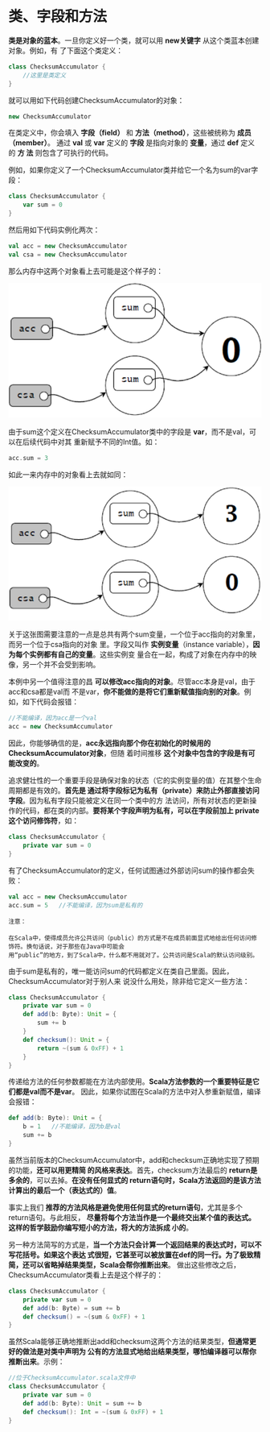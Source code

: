 类、字段和方法
================================================================================
**类是对象的蓝本**。一旦你定义好一个类，就可以用 **new关键字** 从这个类蓝本创建对象。例如，有
了下面这个类定义：
```scala
class ChecksumAccumulator {
    //这里是类定义
}
```
就可以用如下代码创建ChecksumAccumulator的对象：
```scala
new ChecksumAccumulator
```
在类定义中，你会填入 **字段（field）** 和 **方法（method）**，这些被统称为 **成员（member）**。
通过 **val** 或 **var** 定义的 **字段** 是指向对象的 **变量**，通过 **def** 定义的 **方
法** 则包含了可执行的代码。

例如，如果你定义了一个ChecksumAccumulator类并给它一个名为sum的var字段：
```scala
class ChecksumAccumulator {
    var sum = 0
}
```
然后用如下代码实例化两次：
```scala
val acc = new ChecksumAccumulator
val csa = new ChecksumAccumulator
```
那么内存中这两个对象看上去可能是这个样子的：

![图1](img/1.png)

由于sum这个定义在ChecksumAccumulator类中的字段是 **var**，而不是val，可以在后续代码中对其
重新赋予不同的Int值。如：
```scala
acc.sum = 3
```
如此一来内存中的对象看上去就如同：

![图2](img/2.png)

关于这张图需要注意的一点是总共有两个sum变量，一个位于acc指向的对象里，而另一个位于csa指向的对象
里。字段又叫作 **实例变量**（instance variable），**因为每个实例都有自己的变量**。这些实例变
量合在一起，构成了对象在内存中的映像，另一个并不会受到影响。

本例中另一个值得注意的昌 **可以修改acc指向的对象**。尽管acc本身是val，由于acc和csa都是val而
不是var，**你不能做的是将它们重新赋值指向别的对象**。例如，如下代码会报错：
```scala
//不能编译，因为acc是一个val
acc = new ChecksumAccumulator
```
因此，你能够确信的是，**acc永远指向那个你在初始化的时候用的ChecksumAccumulator对象**，但随
着时间推移 **这个对象中包含的字段是有可能改变的**。

追求健壮性的一个重要手段是确保对象的状态（它的实例变量的值）在其整个生命周期都是有效的。**首先是
通过将字段标记为私有（private）来防止外部直接访问字段**。因为私有字段只能被定义在同一个类中的方
法访问，所有对状态的更新操作的代码，都在类的内部。**要将某个字段声明为私有，可以在字段前加上
private这个访问修饰符**，如：
```scala
class ChecksumAccumulator {
    private var sum = 0
}
```
有了ChecksumAccumulator的定义，任何试图通过外部访问sum的操作都会失败：
```scala
val acc = new ChecksumAccumulator
acc.sum = 5   //不能编译，因为sum是私有的
```
```
注意：

在Scala中，使得成员允许公共访问（public）的方式是不在成员前面显式地给出任何访问修饰符。换句话说，对于那些在Java中可能会
用“public”的地方，到了Scala中，什么都不用就对了。公共访问是Scala的默认访问级别。
```
由于sum是私有的，唯一能访问sum的代码都定义在类自己里面。因此，ChecksumAccumulator对于别人来
说没什么用处，除非给它定义一些方法：
```scala
class ChecksumAccumulator {
    private var sum = 0
    def add(b: Byte): Unit = {
        sum += b
    }
    def checksum(): Unit = {
        return ~(sum & 0xFF) + 1
    }
}
```

传递给方法的任何参数都能在方法内部使用。**Scala方法参数的一个重要特征是它们都是val而不是var**。
因此，如果你试图在Scala的方法中对入参重新赋值，编译会报错：
```scala
def add(b: Byte): Unit = {
    b = 1   //不能编译，因为b是val
    sum += b
}
```
虽然当前版本的ChecksumAccumulator中，add和checksum正确地实现了预期的功能，**还可以用更精简
的风格来表达**。首先，checksum方法最后的 **return是多余的**，可以去掉。**在没有任何显式的
return语句时，Scala方法返回的是该方法计算出的最后一个（表达式的）值**。

事实上我们 **推荐的方法风格是避免使用任何显式的return语句**，尤其是多个return语句。与此相反，
**尽量将每个方法当作是一个最终交出某个值的表达式。这样的哲学鼓励你编写短小的方法，将大的方法拆成
小的**。

另一种方法简写的方式是，**当一个方法只会计算一个返回结果的表达式时，可以不写花括号。如果这个表达
式很短，它甚至可以被放置在def的同一行。为了极致精简，还可以省略掉结果类型，Scala会帮你推断出来**。
做出这些修改之后，ChecksumAccumulator类看上去是这个样子的：
```scala
class ChecksumAccumulator {
    private var sum = 0
    def add(b: Byte) = sum += b
    def checksum() = ~(sum & 0xFF) + 1
}
```
虽然Scala能够正确地推断出add和checksum这两个方法的结果类型，**但通常更好的做法是对类中声明为
公有的方法显式地给出结果类型，哪怕编译器可以帮你推断出来**。示例：
```scala
//位于ChecksumAccumulator.scala文件中
class ChecksumAccumulator {
    private var sum = 0
    def add(b: Byte): Unit = sum += b
    def checksum(): Int = ~(sum & 0xFF) + 1
}
```
